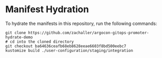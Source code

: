 # Manifest Hydration

To hydrate the manifests in this repository, run the following commands:

```shell
git clone https://github.com/zachaller/argocon-gitops-promoter-hydrate-demo
# cd into the cloned directory
git checkout ba64636ceafb68eb8628eeae6603f8bd500eebc7
kustomize build ./user-configuration/staging/integration
```
